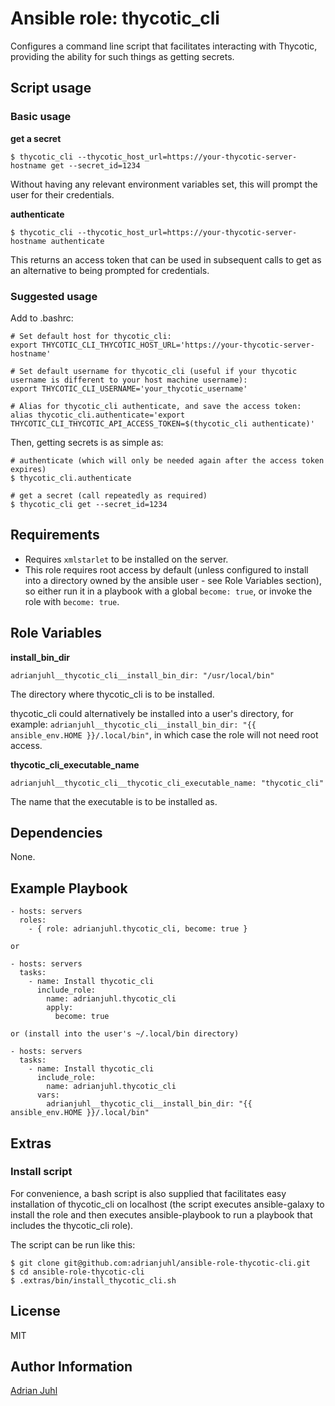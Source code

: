 # Ansible role: thycotic_cli

Configures a command line script that facilitates interacting with Thycotic, providing the ability for such things as getting secrets.

## Script usage

### Basic usage

**get a secret**
```
$ thycotic_cli --thycotic_host_url=https://your-thycotic-server-hostname get --secret_id=1234
```
Without having any relevant environment variables set, this will prompt the user for their credentials.

**authenticate**
```
$ thycotic_cli --thycotic_host_url=https://your-thycotic-server-hostname authenticate
```
This returns an access token that can be used in subsequent calls to get as an alternative to being prompted for credentials.

### Suggested usage

Add to .bashrc:
```
# Set default host for thycotic_cli:
export THYCOTIC_CLI_THYCOTIC_HOST_URL='https://your-thycotic-server-hostname'

# Set default username for thycotic_cli (useful if your thycotic username is different to your host machine username):
export THYCOTIC_CLI_USERNAME='your_thycotic_username'

# Alias for thycotic_cli authenticate, and save the access token:
alias thycotic_cli.authenticate='export THYCOTIC_CLI_THYCOTIC_API_ACCESS_TOKEN=$(thycotic_cli authenticate)'
```

Then, getting secrets is as simple as:
```
# authenticate (which will only be needed again after the access token expires)
$ thycotic_cli.authenticate

# get a secret (call repeatedly as required)
$ thycotic_cli get --secret_id=1234
```

## Requirements

* Requires `xmlstarlet` to be installed on the server.
* This role requires root access by default (unless configured to install into a directory owned by the ansible user - see Role Variables section), so either run it in a playbook with a global `become: true`, or invoke the role with `become: true`.

## Role Variables

**install_bin_dir**

    adrianjuhl__thycotic_cli__install_bin_dir: "/usr/local/bin"

The directory where thycotic_cli is to be installed.

thycotic_cli could alternatively be installed into a user's directory, for example: `adrianjuhl__thycotic_cli__install_bin_dir: "{{ ansible_env.HOME }}/.local/bin"`, in which case the role will not need root access.

**thycotic_cli_executable_name**

    adrianjuhl__thycotic_cli__thycotic_cli_executable_name: "thycotic_cli"

The name that the executable is to be installed as.

## Dependencies

None.

## Example Playbook
```
- hosts: servers
  roles:
    - { role: adrianjuhl.thycotic_cli, become: true }

or

- hosts: servers
  tasks:
    - name: Install thycotic_cli
      include_role:
        name: adrianjuhl.thycotic_cli
        apply:
          become: true

or (install into the user's ~/.local/bin directory)

- hosts: servers
  tasks:
    - name: Install thycotic_cli
      include_role:
        name: adrianjuhl.thycotic_cli
      vars:
        adrianjuhl__thycotic_cli__install_bin_dir: "{{ ansible_env.HOME }}/.local/bin"
```

## Extras

### Install script

For convenience, a bash script is also supplied that facilitates easy installation of thycotic_cli on localhost (the script executes ansible-galaxy to install the role and then executes ansible-playbook to run a playbook that includes the thycotic_cli role).

The script can be run like this:
```
$ git clone git@github.com:adrianjuhl/ansible-role-thycotic-cli.git
$ cd ansible-role-thycotic-cli
$ .extras/bin/install_thycotic_cli.sh
```

## License

MIT

## Author Information

[Adrian Juhl](http://github.com/adrianjuhl)
